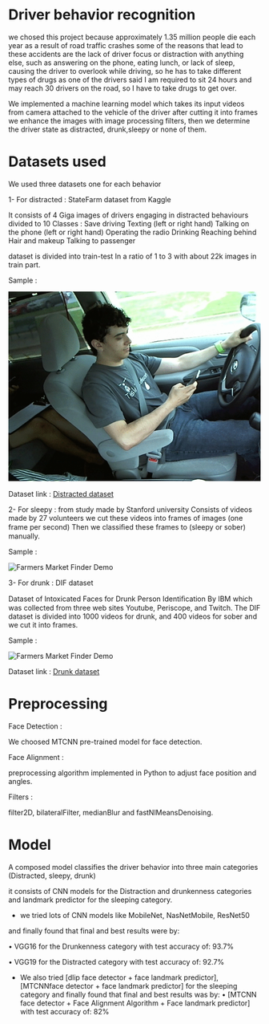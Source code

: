 # Driver behavior recognition
we chosed this project because approximately 1.35 million people die each year as a result of road traffic crashes some of the reasons that lead to these accidents are the lack of driver focus or distraction with anything else, such as answering on the phone, eating lunch, or lack of sleep, causing the driver to overlook while driving, so he has to take different types of drugs as one of the drivers said I am required to sit 24 hours and may reach 30 drivers on the road, so I have to take drugs to get over.

We implemented a machine learning model which takes its input videos from camera attached to the vehicle of the driver after cutting it into frames we enhance the images with image processing filters, then we determine the driver state as distracted, drunk,sleepy or none of them.

# Datasets used
We used three datasets one for each behavior

1- For distracted :  StateFarm dataset from Kaggle

It consists of 4 Giga images of drivers engaging in distracted behaviours divided to 10 Classes : 
Save driving
Texting (left or right hand)
Talking on the phone (left or right hand)
Operating the radio
Drinking
Reaching behind
Hair and makeup
Talking to passenger

dataset is divided into train-test In a ratio of 1 to 3 with about 22k images in train part.

Sample :

![Farmers Market Finder Demo](Distracted.gif)

Dataset link : [Distracted dataset](https://www.kaggle.com/c/state-farm-distracted-driver-detection/data) 

2- For sleepy :  from study made by Stanford university Consists of videos made by 27 volunteers we cut these videos into frames of images (one frame per second) Then we classiﬁed these frames to (sleepy or sober) manually.

Sample :

![Farmers Market Finder Demo](Sleepy.gif)

3- For drunk : DIF dataset

Dataset of Intoxicated Faces for Drunk Person Identiﬁcation By IBM which was collected from three web sites Youtube, Periscope, and Twitch.
The DIF dataset is divided into  1000 videos for drunk, and 400 videos for sober and we cut it into frames.

Sample :

![Farmers Market Finder Demo](Drunk.gif)

Dataset link : [Drunk dataset](https://github.com/vivekverma080698/vivekverma080698-Intoxication-Detection-using-PHOG-LPQ-Facial-Action-Units) 


# Preprocessing
Face Detection :

We choosed MTCNN pre-trained model for face detection.

Face Alignment :

preprocessing algorithm implemented in Python to adjust face position and angles.

Filters :

filter2D, bilateralFilter, medianBlur and fastNlMeansDenoising.


# Model

A composed model classifies the driver behavior into three main categories (Distracted, sleepy, drunk)

it consists of CNN models for the Distraction and drunkenness categories and landmark predictor for the sleeping category. 

-	we tried lots of CNN models like MobileNet, NasNetMobile, ResNet50

and finally found that final and best results were by:

•	VGG16 for the Drunkenness category with test accuracy of: 93.7%

•	VGG19 for the Distracted category with test accuracy of: 92.7%

-	We also tried [dlip face detector + face landmark predictor], [MTCNNface detector + face landmark predictor] for the sleeping category and finally found that final and best results was by:
•	[MTCNN face detector + Face Alignment Algorithm + Face landmark
predictor] with test accuracy of: 82%

